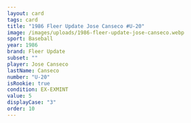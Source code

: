 ```yaml
---
layout: card
tags: card
title: "1986 Fleer Update Jose Canseco #U-20"
image: /images/uploads/1986-fleer-update-jose-canseco.webp
sport: Baseball
year: 1986
brand: Fleer Update
subset: ""
player: Jose Canseco
lastName: Canseco
number: "U-20"
isRookie: true
condition: EX-EXMINT
value: 5
displayCase: "3"
order: 10
---
```

